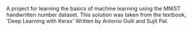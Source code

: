 A project for learning the basics of machine learning using the MNIST handwritten number dataset. This solution was taken from the textbook, 'Deep Learning with Keras' Written by Antonio Gulli and Sujit Pal.
